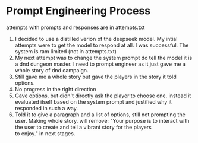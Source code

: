 # Prompt Engineering Process

attempts with prompts and responses are in attempts.txt

1. I decided to use a distilled verion of the deepseek model. My intial attempts were to get the model to respond at all. I was successful. The system is ram limited (not in attempts.txt)
2. My next attempt was to change the system prompt do tell the model it is a dnd dungeon master. I need to prompt engineer as it just gave me a whole story of dnd campaign.
3. Still gave me a whole story but gave the players in the story it told options.
4. No progress in the right direction
5. Gave options, but didn't directly ask the player to choose one. instead it evaluated itself based on the system prompt and justified why it responded in such a way.
6. Told it to give a paragraph and a list of options, still not prompting the user. Making whole story. will remove: "Your purpose is to interact with the user to create and tell a vibrant story for the players \
    to enjoy." in next stages.